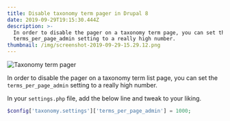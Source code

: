 ```yaml
---
title: Disable taxonomy term pager in Drupal 8
date: 2019-09-29T19:15:30.444Z
description: >-
  In order to disable the pager on a taxonomy term page, you can set the
  terms_per_page_admin setting to a really high number.
thumbnail: /img/screenshot-2019-09-29-15.29.12.png
---
```

![Taxonomy term pager](/img/screenshot-2019-09-29-15.29.12.png "Taxonomy term pager")

In order to disable the pager on a taxonomy term list page, you can set the `terms_per_page_admin` setting to a really high number.

In your `settings.php` file, add the below line and tweak to your liking.

```php
$config['taxonomy.settings']['terms_per_page_admin'] = 1000;
```
